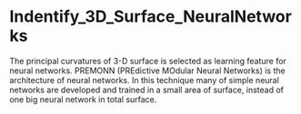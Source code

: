 # Indentify_3D_Surface_NeuralNetworks
The principal curvatures of 3-D surface is selected as learning feature for neural networks. PREMONN (PREdictive MOdular Neural Networks) is the architecture of neural networks. In this technique many of simple neural networks are developed and trained in a small area of surface, instead of one big neural network in total surface. 
